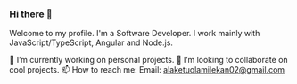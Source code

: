 ### Hi there 👋

Welcome to my profile. I'm a Software Developer. I work mainly with JavaScript/TypeScript, Angular and Node.js.

🔭 I’m currently working on personal projects.
👯 I’m looking to collaborate on cool projects.
📫 How to reach me: Email: alaketuolamilekan02@gmail.com


<!--
**beardedprince/beardedprince** is a ✨ _special_ ✨ repository because its `README.md` (this file) appears on your GitHub profile.

Here are some ideas to get you started:

- 🔭 I’m currently working on ...
- 🌱 I’m currently learning ...
- 👯 I’m looking to collaborate on ...
- 🤔 I’m looking for help with ...
- 💬 Ask me about ...
- 📫 How to reach me: ...
- 😄 Pronouns: ...
- ⚡ Fun fact: ...
-->
